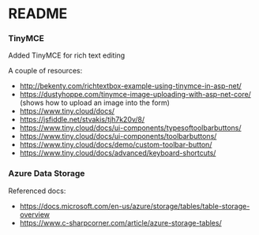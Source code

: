 # README




### TinyMCE

Added TinyMCE for rich text editing

A couple of resources:
- http://bekenty.com/richtextbox-example-using-tinymce-in-asp-net/
- https://dustyhoppe.com/tinymce-image-uploading-with-asp-net-core/ (shows how to upload an image into the form)
- https://www.tiny.cloud/docs/
- https://jsfiddle.net/stvakis/tjh7k20v/8/
- https://www.tiny.cloud/docs/ui-components/typesoftoolbarbuttons/
- https://www.tiny.cloud/docs/ui-components/toolbarbuttons/
- https://www.tiny.cloud/docs/demo/custom-toolbar-button/
- https://www.tiny.cloud/docs/advanced/keyboard-shortcuts/


### Azure Data Storage

Referenced docs:
- https://docs.microsoft.com/en-us/azure/storage/tables/table-storage-overview
- https://www.c-sharpcorner.com/article/azure-storage-tables/